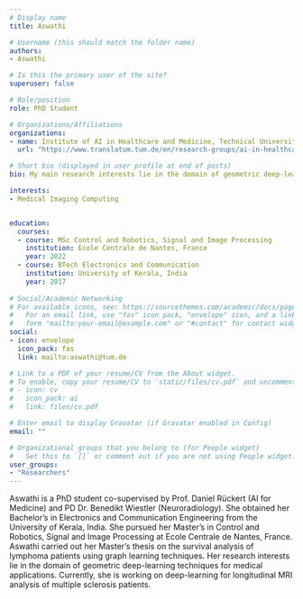 ```yaml
---
# Display name
title: Aswathi

# Username (this should match the folder name)
authors:
- Aswathi

# Is this the primary user of the site?
superuser: false

# Role/position
role: PhD Student

# Organizations/Affiliations
organizations:
- name: Institute of AI in Healthcare and Medicine, Technical University of Munich
  url: "https://www.translatum.tum.de/en/research-groups/ai-in-healthcare-and-medicine/"

# Short bio (displayed in user profile at end of posts)
bio: My main research interests lie in the domain of geometric deep-learning techniques for medical applications.

interests:
- Medical Imaging Computing


education:
  courses:
  - course: MSc Control and Robotics, Signal and Image Processing
    institution: Ecole Centrale de Nantes, France
    year: 2022
  - course: BTech Electronics and Communication
    institution: University of Kerala, India
    year: 2017
 
# Social/Academic Networking
# For available icons, see: https://sourcethemes.com/academic/docs/page-builder/#icons
#   For an email link, use "fas" icon pack, "envelope" icon, and a link in the
#   form "mailto:your-email@example.com" or "#contact" for contact widget.
social:
- icon: envelope
  icon_pack: fas
  link: mailto:aswathi@tum.de

# Link to a PDF of your resume/CV from the About widget.
# To enable, copy your resume/CV to `static/files/cv.pdf` and uncomment the lines below.
# - icon: cv
#   icon_pack: ai
#   link: files/cv.pdf

# Enter email to display Gravatar (if Gravatar enabled in Config)
email: ""

# Organizational groups that you belong to (for People widget)
#   Set this to `[]` or comment out if you are not using People widget.
user_groups:
- "Researchers"
---
```


Aswathi is a PhD student co-supervised by Prof. Daniel Rückert (AI for Medicine) and PD Dr. Benedikt Wiestler (Neuroradiology). She obtained her Bachelor’s in Electronics and Communication Engineering from the University of Kerala, India. She pursued her Master’s in Control and Robotics, Signal and Image Processing at Ecole Centrale de Nantes, France. Aswathi carried out her Master’s thesis on the survival analysis of lymphoma patients using graph learning techniques. Her research interests lie in the domain of geometric deep-learning techniques for medical applications. Currently, she is working on deep-learning for longitudinal MRI analysis of multiple sclerosis patients.

